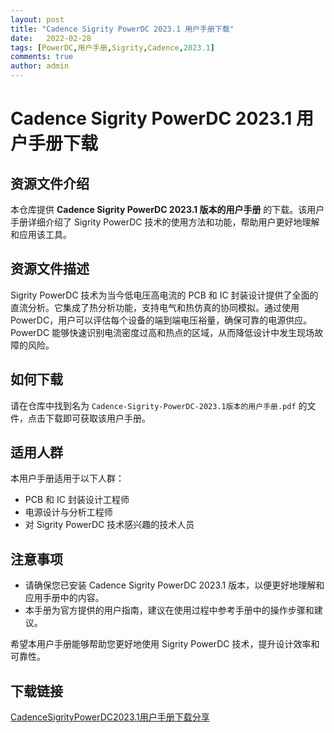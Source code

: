 ```yaml
---
layout: post
title: "Cadence Sigrity PowerDC 2023.1 用户手册下载"
date:   2022-02-28
tags: [PowerDC,用户手册,Sigrity,Cadence,2023.1]
comments: true
author: admin
---
```

# Cadence Sigrity PowerDC 2023.1 用户手册下载

## 资源文件介绍

本仓库提供 **Cadence Sigrity PowerDC 2023.1 版本的用户手册** 的下载。该用户手册详细介绍了 Sigrity PowerDC 技术的使用方法和功能，帮助用户更好地理解和应用该工具。

## 资源文件描述

Sigrity PowerDC 技术为当今低电压高电流的 PCB 和 IC 封装设计提供了全面的直流分析。它集成了热分析功能，支持电气和热仿真的协同模拟。通过使用 PowerDC，用户可以评估每个设备的端到端电压裕量，确保可靠的电源供应。PowerDC 能够快速识别电流密度过高和热点的区域，从而降低设计中发生现场故障的风险。

## 如何下载

请在仓库中找到名为 `Cadence-Sigrity-PowerDC-2023.1版本的用户手册.pdf` 的文件，点击下载即可获取该用户手册。

## 适用人群

本用户手册适用于以下人群：

- PCB 和 IC 封装设计工程师
- 电源设计与分析工程师
- 对 Sigrity PowerDC 技术感兴趣的技术人员

## 注意事项

- 请确保您已安装 Cadence Sigrity PowerDC 2023.1 版本，以便更好地理解和应用手册中的内容。
- 本手册为官方提供的用户指南，建议在使用过程中参考手册中的操作步骤和建议。

希望本用户手册能够帮助您更好地使用 Sigrity PowerDC 技术，提升设计效率和可靠性。

## 下载链接

[CadenceSigrityPowerDC2023.1用户手册下载分享](https://pan.quark.cn/s/e3b344462462)